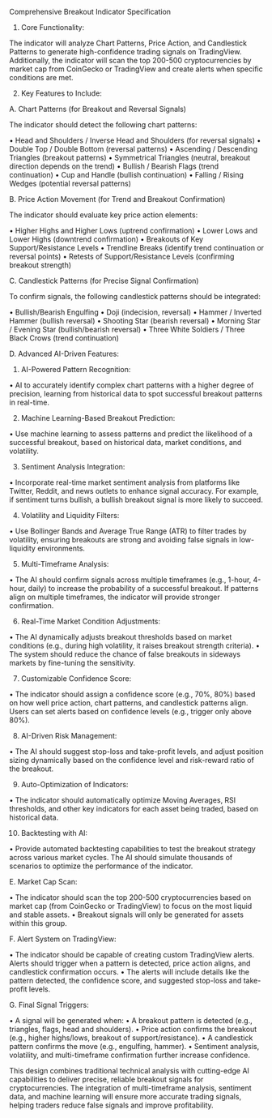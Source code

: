 Comprehensive Breakout Indicator Specification

1. Core Functionality:

The indicator will analyze Chart Patterns, Price Action, and Candlestick Patterns to generate high-confidence trading
signals on TradingView. Additionally, the indicator will scan the top 200-500 cryptocurrencies by market cap from
CoinGecko or TradingView and create alerts when specific conditions are met.

2. Key Features to Include:

A. Chart Patterns (for Breakout and Reversal Signals)

The indicator should detect the following chart patterns:

• Head and Shoulders / Inverse Head and Shoulders (for reversal signals)
• Double Top / Double Bottom (reversal patterns)
• Ascending / Descending Triangles (breakout patterns)
• Symmetrical Triangles (neutral, breakout direction depends on the trend)
• Bullish / Bearish Flags (trend continuation)
• Cup and Handle (bullish continuation)
• Falling / Rising Wedges (potential reversal patterns)

B. Price Action Movement (for Trend and Breakout Confirmation)

The indicator should evaluate key price action elements:

• Higher Highs and Higher Lows (uptrend confirmation)
• Lower Lows and Lower Highs (downtrend confirmation)
• Breakouts of Key Support/Resistance Levels
• Trendline Breaks (identify trend continuation or reversal points)
• Retests of Support/Resistance Levels (confirming breakout strength)

C. Candlestick Patterns (for Precise Signal Confirmation)

To confirm signals, the following candlestick patterns should be integrated:

• Bullish/Bearish Engulfing
• Doji (indecision, reversal)
• Hammer / Inverted Hammer (bullish reversal)
• Shooting Star (bearish reversal)
• Morning Star / Evening Star (bullish/bearish reversal)
• Three White Soldiers / Three Black Crows (trend continuation)

D. Advanced AI-Driven Features:

1. AI-Powered Pattern Recognition:

• AI to accurately identify complex chart patterns with a higher degree of precision, learning from historical data to
spot successful breakout patterns in real-time.

2. Machine Learning-Based Breakout Prediction:

• Use machine learning to assess patterns and predict the likelihood of a successful breakout, based on historical data,
market conditions, and volatility.

3. Sentiment Analysis Integration:

• Incorporate real-time market sentiment analysis from platforms like Twitter, Reddit, and news outlets to enhance
signal accuracy. For example, if sentiment turns bullish, a bullish breakout signal is more likely to succeed.

4. Volatility and Liquidity Filters:

• Use Bollinger Bands and Average True Range (ATR) to filter trades by volatility, ensuring breakouts are strong and
avoiding false signals in low-liquidity environments.

5. Multi-Timeframe Analysis:

• The AI should confirm signals across multiple timeframes (e.g., 1-hour, 4-hour, daily) to increase the probability of
a successful breakout. If patterns align on multiple timeframes, the indicator will provide stronger confirmation.

6. Real-Time Market Condition Adjustments:

• The AI dynamically adjusts breakout thresholds based on market conditions (e.g., during high volatility, it raises
breakout strength criteria).
• The system should reduce the chance of false breakouts in sideways markets by fine-tuning the sensitivity.

7. Customizable Confidence Score:

• The indicator should assign a confidence score (e.g., 70%, 80%) based on how well price action, chart patterns, and
candlestick patterns align. Users can set alerts based on confidence levels (e.g., trigger only above 80%).

8. AI-Driven Risk Management:

• The AI should suggest stop-loss and take-profit levels, and adjust position sizing dynamically based on the confidence
level and risk-reward ratio of the breakout.

9. Auto-Optimization of Indicators:

• The indicator should automatically optimize Moving Averages, RSI thresholds, and other key indicators for each asset
being traded, based on historical data.

10. Backtesting with AI:

• Provide automated backtesting capabilities to test the breakout strategy across various market cycles. The AI should
simulate thousands of scenarios to optimize the performance of the indicator.

E. Market Cap Scan:

• The indicator should scan the top 200-500 cryptocurrencies based on market cap (from CoinGecko or TradingView) to
focus on the most liquid and stable assets.
• Breakout signals will only be generated for assets within this group.

F. Alert System on TradingView:

• The indicator should be capable of creating custom TradingView alerts. Alerts should trigger when a pattern is
detected, price action aligns, and candlestick confirmation occurs.
• The alerts will include details like the pattern detected, the confidence score, and suggested stop-loss and
take-profit levels.

G. Final Signal Triggers:

• A signal will be generated when:
• A breakout pattern is detected (e.g., triangles, flags, head and shoulders).
• Price action confirms the breakout (e.g., higher highs/lows, breakout of support/resistance).
• A candlestick pattern confirms the move (e.g., engulfing, hammer).
• Sentiment analysis, volatility, and multi-timeframe confirmation further increase confidence.

This design combines traditional technical analysis with cutting-edge AI capabilities to deliver precise, reliable
breakout signals for cryptocurrencies. The integration of multi-timeframe analysis, sentiment data, and machine learning
will ensure more accurate trading signals, helping traders reduce false signals and improve profitability.